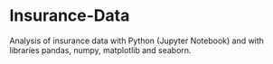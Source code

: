 # Insurance-Data
Analysis of insurance data with Python (Jupyter Notebook) and with libraries pandas, numpy, matplotlib and seaborn.
